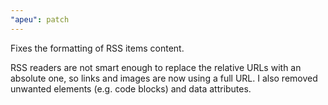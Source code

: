 ```yaml
---
"apeu": patch
---
```


Fixes the formatting of RSS items content.

RSS readers are not smart enough to replace the relative URLs with an absolute one, so links and images are now using a full URL. I also removed unwanted elements (e.g. code blocks) and data attributes.
